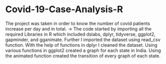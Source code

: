 # Covid-19-Case-Analysis-R
The project was taken in order to know the number of covid patients increase per day and in total. -> The code started by importing all the required Libraries in R which included dslabs, dplyr, tidyverse, ggplot2, gapminder, and gganimate. Further I imported the dataset using read_csv function. With the help of functions in dplyr I cleaned the dataset. Using various functions in ggplot2 created a graph for each state in India. Using the animated function created the transition of every graph of each state.
